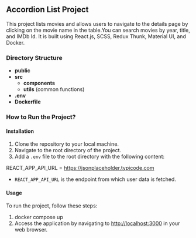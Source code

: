 ## Accordion List Project

This project lists movies and allows users to navigate to the details page by clicking on the movie name in the table.You can search movies by year, title, and IMDb Id. It is built using React.js, SCSS, Redux Thunk, Material UI, and Docker.

### Directory Structure

- **public**
- **src**
    - **components**
    - **utils**  (common functions)   
- **.env**
- **Dockerfile**

### How to Run the Project?

#### Installation
1. Clone the repository to your local machine.
2. Navigate to the root directory of the project.
3. Add a `.env` file to the root directory with the following content:

REACT_APP_API_URL =  https://jsonplaceholder.typicode.com

- `REACT_APP_API_URL` is the endpoint from which user data is fetched.

#### Usage
To run the project, follow these steps:

1. docker compose up
2. Access the application by navigating to [http://localhost:3000](http://localhost:3000) in your web browser.
